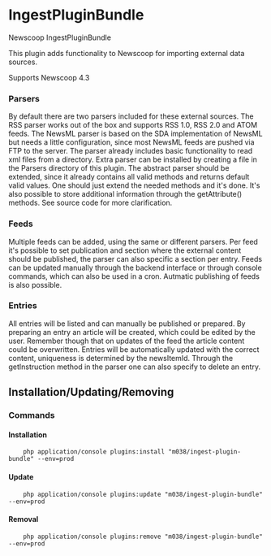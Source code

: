 IngestPluginBundle
===================

Newscoop IngestPluginBundle

This plugin adds functionality to Newscoop for importing external data sources.

Supports Newscoop 4.3

### Parsers ###
By default there are two parsers included for these external sources.  The RSS
parser works out of the box and supports RSS 1.0, RSS 2.0 and ATOM feeds. The
NewsML parser is based on the SDA implementation of NewsML but needs a little
configuration, since most NewsML feeds are pushed via FTP to the server. The
parser already includes basic functionality to read xml files from a directory.
Extra parser can be installed by creating a file in the Parsers directory of
this plugin. The abstract parser should be extended, since it already contains
all valid methods and returns default valid values. One should just extend the
needed methods and it's done. It's also possible to store additional information
through the getAttribute() methods. See source code for more clarification.

### Feeds ###
Multiple feeds can be added, using the same or different parsers. Per feed it's
possible to set publication and section where the external content should be
published, the parser can also specific a section per entry.
Feeds can be updated manually through the backend interface or through console
commands, which can also be used in a cron.
Autmatic publishing of feeds is also possible.

### Entries ###
All entries will be listed and can manually be published or prepared. By
preparing an entry an article will be created, which could be edited by the
user. Remember though that on updates of the feed the article content could be
overwritten.
Entries will be automatically updated with the correct content, uniqueness is
determined by the newsItemId. Through the getInstruction method in the parser
one can also specify to delete an entry.

## Installation/Updating/Removing

### Commands
#### Installation

```
    php application/console plugins:install "m038/ingest-plugin-bundle" --env=prod
```

#### Update

```
    php application/console plugins:update "m038/ingest-plugin-bundle" --env=prod
```

#### Removal

```
    php application/console plugins:remove "m038/ingest-plugin-bundle" --env=prod
```
